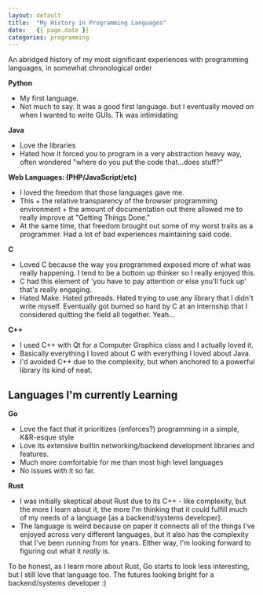 ```yaml
---
layout: default
title:  "My History in Programming Languages"
date:   {{ page.date }}
categories: programming 
---
```

An abridged history of my most significant experiences with 
programming languages, in somewhat chronological order 

**Python** 
- My first language. 
- Not much to say. It was a good first language. but 
  I eventually moved on when I wanted to write 
  GUIs. Tk was intimidating
  
**Java** 
- Love the libraries
- Hated how it forced you to program in a very abstraction 
  heavy way, often wondered "where do you put the code 
  that...does stuff?"
    
**Web Languages: (PHP/JavaScript/etc)** 
- I loved the freedom that those languages gave me. 
- This + the relative transparency of the
  browser programming environment + the amount of documentation 
  out there allowed me to really improve at "Getting Things Done."
- At the same time, that freedom brought out 
  some of my worst traits as a programmer. 
  Had a lot of bad experiences maintaining said code.  
  
**C**  
- Loved C because the way you programmed exposed more 
  of what was really happening. I tend to be a bottom up 
  thinker so I really enjoyed this. 
- C had this element of 'you have to pay attention or else
  you'll fuck up' that's really engaging. 
- Hated Make. Hated pthreads. Hated trying to use any
  library that I didn't write myself. Eventually got burned 
  so hard by C at an internship that I considered quitting 
  the field all together. Yeah...
  
**C++**
- I used C++ with Qt for a Computer Graphics class
  and I actually loved it. 
- Basically everything I loved about C with everything 
  I loved about Java. 
- I'd avoided C++ due to the complexity, but when anchored
  to a powerful library its kind of neat. 

## Languages I'm currently Learning

**Go**
- Love the fact that it prioritizes (enforces?) programming 
  in a simple, K&R-esque style 
- Love its extensive builtin networking/backend development libraries
  and features.
- Much more comfortable for me than most high level languages 
- No issues with it so far. 

**Rust**
- I was initially skeptical about Rust due to  its C++ - like complexity,
  but the more I learn  about it, the more I'm thinking that it could fulfill much
  of my needs of a language [as a backend/systems developer]. 
- The language is weird because on paper it connects all of the things I've enjoyed across very different languages,  but it also has the complexity that I've been running from for years. Either way, I'm looking forward to figuring out what it *really* is.  
    
To be honest, as I learn more about Rust, Go starts to look less interesting, 
but I still love that language too. The futures looking bright
for a backend/systems developer :) 


